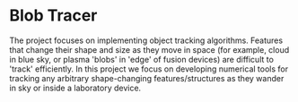 # Blob Tracer

The project focuses on implementing object tracking algorithms. Features that change their shape and size as they move in space (for example, cloud in blue sky, or plasma 'blobs' in 'edge' of fusion devices) are difficult to 'track' efficiently. In this project we focus on developing numerical tools for tracking any arbitrary shape-changing features/structures as they wander in sky or inside a laboratory device.
